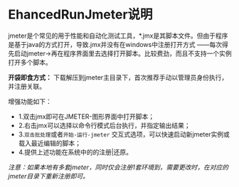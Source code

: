 # EhancedRunJmeter说明

jmeter是个常见的用于性能和自动化测试工具，*.jmx是其脚本文件。但由于程序是基于java的方式打开，导致.jmx并没有在windows中注册打开方式
——每次得先启动jmeter->再在程序界面里去选择打开脚本。比较费劲，而且不支持一个实例打开多个脚本。

**开袋即食方式：**
下载解压到jmeter主目录下，首次推荐手动以管理员身份执行，并注册关联。



增强功能如下：
 - 1.双击jmx即可在JMETER-图形界面中打开脚本；
 - 2.右击jmx可以选择以命令行模式后台执行，并指定输出结果；
 - 3.`双击批处理`或者`开始-运行-jmeter` 交互式选项，可以快速启动新jmeter实例或载入最近编辑的脚本；
 - 4.提供上述功能在系统中的的注册|还原。

*注意：如果本地有多套jmeter，同时仅会注册1套环境到，需要更改时，在对应的jmeter目录下重新注册即可。*
